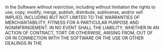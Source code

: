 
in the Software without restriction, including without limitation the rights
to use, copy, modify, merge, publish, distribute, sublicense, and/or sell
IMPLIED, INCLUDING BUT NOT LIMITED TO THE WARRANTIES OF MERCHANTABILITY,
FITNESS FOR A PARTICULAR PURPOSE AND NONINFRINGEMENT. IN NO EVENT SHALL THE
LIABILITY, WHETHER IN AN ACTION OF CONTRACT, TORT OR OTHERWISE, ARISING FROM,
OUT OF OR IN CONNECTION WITH THE SOFTWARE OR THE USE OR OTHER DEALINGS IN THE